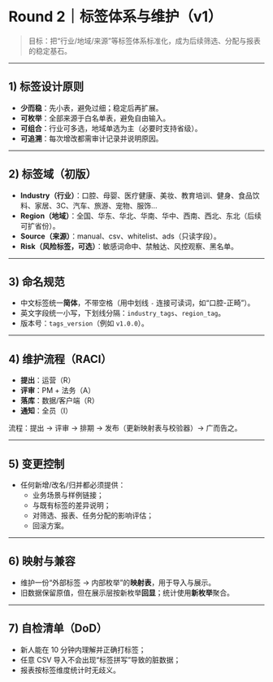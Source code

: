 # Round 2｜标签体系与维护（v1）

> 目标：把“行业/地域/来源”等标签体系标准化，成为后续筛选、分配与报表的稳定基石。

---

## 1) 标签设计原则
- **少而稳**：先小表，避免过细；稳定后再扩展。
- **可枚举**：全部来源于白名单表，避免自由输入。
- **可组合**：行业可多选，地域单选为主（必要时支持省级）。
- **可追溯**：每次增改都需审计记录并说明原因。

---

## 2) 标签域（初版）
- **Industry（行业）**：口腔、母婴、医疗健康、美妆、教育培训、健身、食品饮料、家居、3C、汽车、旅游、宠物、服饰…
- **Region（地域）**：全国、华东、华北、华南、华中、西南、西北、东北（后续可扩省份）。
- **Source（来源）**：manual、csv、whitelist、ads（只读字段）。
- **Risk（风险标签，可选）**：敏感词命中、禁触达、风控观察、黑名单。

---

## 3) 命名规范
- 中文标签统一**简体**，不带空格（用中划线 `-` 连接可读词，如“口腔-正畸”）。
- 英文字段统一小写，下划线分隔：`industry_tags`、`region_tag`。
- 版本号：`tags_version`（例如 `v1.0.0`）。

---

## 4) 维护流程（RACI）
- **提出**：运营（R）
- **评审**：PM + 法务（A）
- **落库**：数据/客户端（R）
- **通知**：全员（I）

流程：提出 → 评审 → 排期 → 发布（更新映射表与校验器）→ 广而告之。

---

## 5) 变更控制
- 任何新增/改名/归并都必须提供：
  - 业务场景与样例链接；
  - 与既有标签的差异说明；
  - 对筛选、报表、任务分配的影响评估；
  - 回滚方案。

---

## 6) 映射与兼容
- 维护一份“外部标签 → 内部枚举”的**映射表**，用于导入与展示。
- 旧数据保留原值，但在展示层按新枚举**回显**；统计使用**新枚举**聚合。

---

## 7) 自检清单（DoD）
- 新人能在 10 分钟内理解并正确打标签；
- 任意 CSV 导入不会出现“标签拼写”导致的脏数据；
- 报表按标签维度统计时无歧义。

